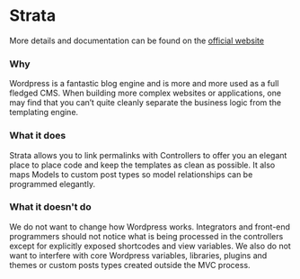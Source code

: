 Strata
======

More details and documentation can be found on the [official website](http://strata.francoisfaubert.com/)

### Why

Wordpress is a fantastic blog engine and is more and more used as a full fledged CMS. When building more complex websites or applications, one may find that you can’t quite cleanly separate the business logic from the templating engine.

### What it does

Strata allows you to link permalinks with Controllers to offer you an elegant place to place code and keep the templates as clean as possible. It also maps Models to custom post types so model relationships can be programmed elegantly.

### What it doesn't do

We do not want to change how Wordpress works. Integrators and front-end programmers should not notice what is being processed in the controllers except for explicitly exposed shortcodes and view variables. We also do not want to interfere with core Wordpress variables, libraries, plugins and themes or custom posts types created outside the MVC process.


